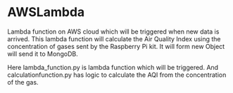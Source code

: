 # AWSLambda
Lambda function on AWS cloud which will be triggered when new data is arrived. This lambda function will calculate the Air Quality Index using the concentration of gases sent by the Raspberry Pi kit. It will form new Object will send it to MongoDB. 

Here lambda_function.py is lambda function which will be triggered. And calculationfunction.py has logic to calculate the AQI from the concentration of the gas.

